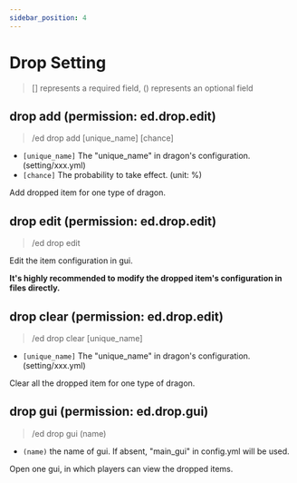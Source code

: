 ```yaml
---
sidebar_position: 4
---
```


# Drop Setting
> [] represents a required field, () represents an optional field

## drop add (permission: ed.drop.edit)
> /ed drop add \[unique_name] \[chance]
* `[unique_name]` The "unique_name" in dragon's configuration. (setting/xxx.yml)
* `[chance]` The probability to take effect. (unit: %)

Add dropped item for one type of dragon.

## drop edit (permission: ed.drop.edit)
> /ed drop edit

Edit the item configuration in gui.

**It's highly recommended to modify the dropped item's configuration in files directly.**

## drop clear (permission: ed.drop.edit)
> /ed drop clear \[unique_name]
* `[unique_name]` The "unique_name" in dragon's configuration. (setting/xxx.yml)

Clear all the dropped item for one type of dragon.

## drop gui (permission: ed.drop.gui)
> /ed drop gui (name)
* `(name)` the name of gui. If absent, "main_gui" in config.yml will be used.

Open one gui, in which players can view the dropped items.

